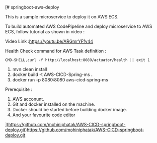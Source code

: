 [# springboot-aws-deploy

This is a sample microservice to deploy it on AWS ECS.

To build automated AWS CodePipeline and deploy microservice to AWS ECS, follow tutorial as shown in video :

Video Link :https://youtu.be/ARGmrYFfv44

Health Check command for AWS Task definition : 
```
CMD-SHELL,curl -f http://localhost:8080/actuator/health || exit 1
```

1. mvn clean install
2. docker build -t AWS-CICD-Spring-ms .
3. docker run -p 8080:8080 aws-cicd-spring-ms

Prerequisite :
1. AWS acconunt.
2. Git and docker installed on the machine.
3. Docker should be started before building docker image.
4. And your favourite code editor 

](https://github.com/mohiniphatak/AWS-CICD-springboot-deploy.git)https://github.com/mohiniphatak/AWS-CICD-springboot-deploy.git
